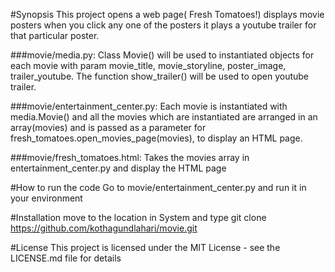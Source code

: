 #Synopsis
This project opens a web page( Fresh Tomatoes!) displays movie posters when you click any one of the posters it plays a
youtube trailer for that particular poster.

###movie/media.py:
Class Movie() will be used to instantiated objects for each movie with param movie_title, movie_storyline, poster_image, trailer_youtube. The function show_trailer() will be used to open youtube trailer.


###movie/entertainment_center.py:
Each movie is instantiated with media.Movie() and all the movies which are instantiated are arranged in an array(movies) and is passed as a parameter for fresh_tomatoes.open_movies_page(movies), to display an HTML page.

###movie/fresh_tomatoes.html:
Takes the movies array in entertainment_center.py and display the HTML page

#How to run the code
Go to movie/entertainment_center.py and run it in your environment

#Installation
move to the location in System and type
git clone https://github.com/kothagundlahari/movie.git

#License
This project is licensed under the MIT License - see the LICENSE.md file for details
